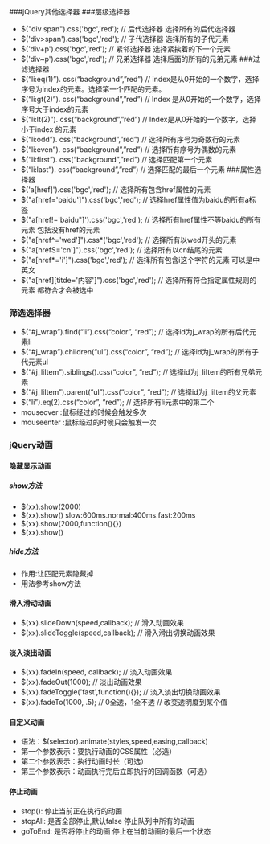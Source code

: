 ###jQuery其他选择器
###层级选择器
+ $("div span").css('bgc','red');
// 后代选择器 选择所有的后代选择器
+ $('div>span').css('bgc','red');
// 子代选择器 选择所有的子代元素
+ $('div+p').css('bgc','red');
// 紧邻选择器 选择紧挨着的下一个元素
+ $('div~p').css('bgc','red');
// 兄弟选择器 选择后面的所有的兄弟元素
###过滤选择器
+ $(“li:eq(1)”). css(“background”,”red”)
// index是从0开始的一个数字，选择序号为index的元素。选择第一个匹配的元素。
+ $(“li:gt(2)”). css(“background”,”red”)
// Index 是从0开始的一个数字，选择序号大于index的元素
+ $(“li:lt(2)”). css(“background”,”red”)
// Index是从0开始的一个数字，选择小于index 的元素
+ $(“li:odd”). css(“background”,”red”)
// 选择所有序号为奇数行的元素
+ $(“li:even”). css(“background”,”red”)
// 选择所有序号为偶数的元素
+ $(“li:first”). css(“background”,”red”)
// 选择匹配第一个元素
+ $(“li:last”). css(“background”,”red”)
// 选择匹配的最后一个元素
###属性选择器
+ $('a[href]').css('bgc','red');
// 选择所有包含href属性的元素
+ $("a[href='baidu']").css('bgc','red');
// 选择href属性值为baidu的所有a标签
+ $("a[href!='baidu"]').css('bgc','red');
// 选择所有href属性不等baidu的所有元素 包括没有href的元素
+ $("a[href^='wed']").css*('bgc','red');
// 选择所有以wed开头的元素
+ $("a[hrefS='cn']").css('bgc','red');
// 选择所有以cn结尾的元素
+ $("a[href*='i']").css('bgc','red');
// 选择所有包含i这个字符的元素 可以是中英文
+ $("a[href][titde='内容']").css('bgc','red');
// 选择所有符合指定属性规则的元素 都符合才会被选中
### 筛选选择器
+ $(“#j_wrap”).find(“li”).css(“color”, “red”);
// 选择id为j_wrap的所有后代元素li
+ $(“#j_wrap”).children(“ul”).css(“color”, “red”);
// 选择id为j_wrap的所有子代元素ul
+ $(“#j_liItem”).siblings().css(“color”, “red”);
// 选择id为j_liItem的所有兄弟元素
+ $(“#j_liItem”).parent(“ul”).css(“color”, “red”);
// 选择id为j_liItem的父元素
+ $(“li”).eq(2).css(“color”, “red”);
// 选择所有li元素中的第二个
+ mouseover :鼠标经过的时候会触发多次
+ mouseenter :鼠标经过的时候只会触发一次                       
### jQuery动画
#### 隐藏显示动画
##### show方法
+ $(xx).show(2000)
+ $(xx).show() slow:600ms.normal:400ms.fast:200ms
+ $(xx).show(2000,function(){})
+ $(xx).show()
##### hide方法
+ 作用:让匹配元素隐藏掉
+ 用法参考show方法
#### 滑入滑动动画
+ $(xx).slideDown(speed,callback);
// 滑入动画效果
+ $(xx).slideToggle(speed,callback);
// 滑入滑出切换动画效果
#### 淡入淡出动画
+ $(xx).fadeIn(speed, callback);
// 淡入动画效果
+ $(xx).fadeOut(1000);
// 淡出动画效果
+ $(xx).fadeToggle('fast',function(){});
// 淡入淡出切换动画效果
+ $(xx).fadeTo(1000, .5); //  0全透，1全不透
// 改变透明度到某个值
#### 自定义动画
+ 语法：$(selector).animate(styles,speed,easing,callback)
+ 第一个参数表示：要执行动画的CSS属性（必选）
+ 第二个参数表示：执行动画时长（可选）
+ 第三个参数表示：动画执行完后立即执行的回调函数（可选）
#### 停止动画
+ stop(): 停止当前正在执行的动画
+ stopAll: 是否全部停止,默认false 停止队列中所有的动画
+ goToEnd: 是否将停止的动画 停止在当前动画的最后一个状态
